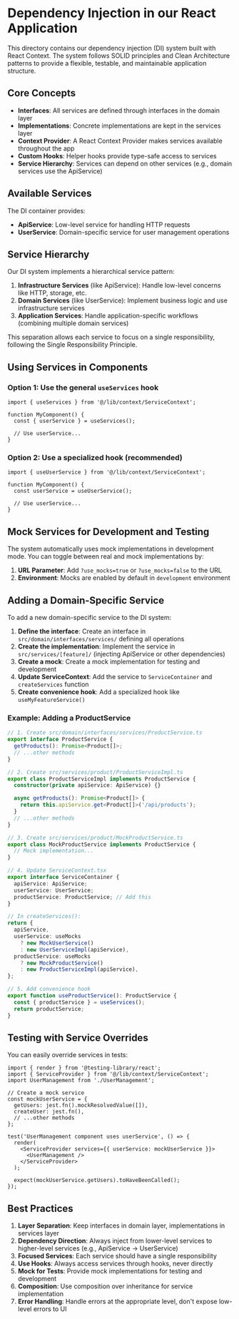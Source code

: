 # Dependency Injection in our React Application

This directory contains our dependency injection (DI) system built with React Context. The system follows SOLID principles and Clean Architecture patterns to provide a flexible, testable, and maintainable application structure.

## Core Concepts

- **Interfaces**: All services are defined through interfaces in the domain layer
- **Implementations**: Concrete implementations are kept in the services layer
- **Context Provider**: A React Context Provider makes services available throughout the app
- **Custom Hooks**: Helper hooks provide type-safe access to services
- **Service Hierarchy**: Services can depend on other services (e.g., domain services use the ApiService)

## Available Services

The DI container provides:

- **ApiService**: Low-level service for handling HTTP requests
- **UserService**: Domain-specific service for user management operations

## Service Hierarchy

Our DI system implements a hierarchical service pattern:

1. **Infrastructure Services** (like ApiService): Handle low-level concerns like HTTP, storage, etc.
2. **Domain Services** (like UserService): Implement business logic and use infrastructure services
3. **Application Services**: Handle application-specific workflows (combining multiple domain services)

This separation allows each service to focus on a single responsibility, following the Single Responsibility Principle.

## Using Services in Components

### Option 1: Use the general `useServices` hook

```tsx
import { useServices } from '@/lib/context/ServiceContext';

function MyComponent() {
  const { userService } = useServices();

  // Use userService...
}
```

### Option 2: Use a specialized hook (recommended)

```tsx
import { useUserService } from '@/lib/context/ServiceContext';

function MyComponent() {
  const userService = useUserService();

  // Use userService...
}
```

## Mock Services for Development and Testing

The system automatically uses mock implementations in development mode. You can toggle between real and mock implementations by:

1. **URL Parameter**: Add `?use_mocks=true` or `?use_mocks=false` to the URL
2. **Environment**: Mocks are enabled by default in `development` environment

## Adding a Domain-Specific Service

To add a new domain-specific service to the DI system:

1. **Define the interface**: Create an interface in `src/domain/interfaces/services/` defining all operations
2. **Create the implementation**: Implement the service in `src/services/[feature]/` (injecting ApiService or other dependencies)
3. **Create a mock**: Create a mock implementation for testing and development
4. **Update ServiceContext**: Add the service to `ServiceContainer` and `createServices` function
5. **Create convenience hook**: Add a specialized hook like `useMyFeatureService()`

### Example: Adding a ProductService

```typescript
// 1. Create src/domain/interfaces/services/ProductService.ts
export interface ProductService {
  getProducts(): Promise<Product[]>;
  // ...other methods
}

// 2. Create src/services/product/ProductServiceImpl.ts
export class ProductServiceImpl implements ProductService {
  constructor(private apiService: ApiService) {}

  async getProducts(): Promise<Product[]> {
    return this.apiService.get<Product[]>('/api/products');
  }
  // ...other methods
}

// 3. Create src/services/product/MockProductService.ts
export class MockProductService implements ProductService {
  // Mock implementation...
}

// 4. Update ServiceContext.tsx
export interface ServiceContainer {
  apiService: ApiService;
  userService: UserService;
  productService: ProductService; // Add this
}

// In createServices():
return {
  apiService,
  userService: useMocks
    ? new MockUserService()
    : new UserServiceImpl(apiService),
  productService: useMocks
    ? new MockProductService()
    : new ProductServiceImpl(apiService),
};

// 5. Add convenience hook
export function useProductService(): ProductService {
  const { productService } = useServices();
  return productService;
}
```

## Testing with Service Overrides

You can easily override services in tests:

```tsx
import { render } from '@testing-library/react';
import { ServiceProvider } from '@/lib/context/ServiceContext';
import UserManagement from './UserManagement';

// Create a mock service
const mockUserService = {
  getUsers: jest.fn().mockResolvedValue([]),
  createUser: jest.fn(),
  // ...other methods
};

test('UserManagement component uses userService', () => {
  render(
    <ServiceProvider services={{ userService: mockUserService }}>
      <UserManagement />
    </ServiceProvider>
  );

  expect(mockUserService.getUsers).toHaveBeenCalled();
});
```

## Best Practices

1. **Layer Separation**: Keep interfaces in domain layer, implementations in services layer
2. **Dependency Direction**: Always inject from lower-level services to higher-level services (e.g., ApiService → UserService)
3. **Focused Services**: Each service should have a single responsibility
4. **Use Hooks**: Always access services through hooks, never directly
5. **Mock for Tests**: Provide mock implementations for testing and development
6. **Composition**: Use composition over inheritance for service implementation
7. **Error Handling**: Handle errors at the appropriate level, don't expose low-level errors to UI
